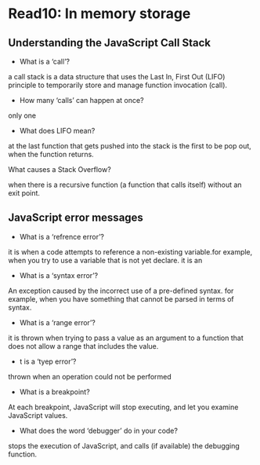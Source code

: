 # Read10: In memory storage


## Understanding the JavaScript Call Stack

- What is a ‘call’?

a call stack is a data structure that uses the Last In, First Out (LIFO) principle to temporarily store and manage function invocation (call).

- How many ‘calls’ can happen at once?

only one

- What does LIFO mean?

at the last function that gets pushed into the stack is the first to be pop out, when the function returns.


What causes a Stack Overflow?

when there is a recursive function (a function that calls itself) without an exit point. 


## JavaScript error messages

- What is a ‘refrence error’?

it is when a code attempts to reference a non-existing variable.for example, when  you try to use a variable that is not yet declare. it is an

- What is a ‘syntax error’? 

An exception caused by the incorrect use of a pre-defined syntax. for example, when you have something that cannot be parsed in terms of syntax.

- What is a ‘range error’?

it is thrown when trying to pass a value as an argument to a function that does not allow a range that includes the value.

- t is a ‘tyep error’?

thrown when an operation could not be performed

- What is a breakpoint?

At each breakpoint, JavaScript will stop executing, and let you examine JavaScript values.

- What does the word ‘debugger’ do in your code?

stops the execution of JavaScript, and calls (if available) the debugging function.
